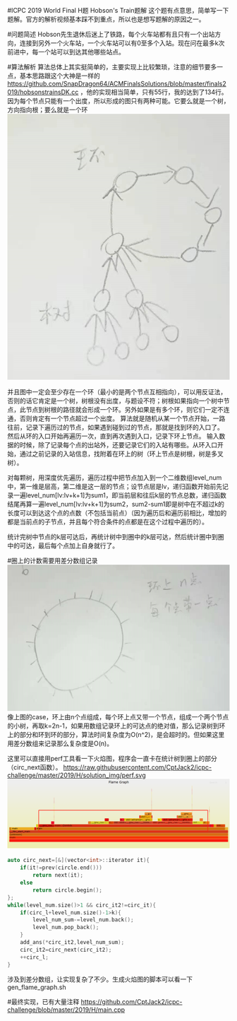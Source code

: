 #ICPC 2019 World Final H题 Hobson's Train题解
这个题有点意思，简单写一下题解。官方的解析视频基本踩不到重点，所以也是想写题解的原因之一。

#问题简述
Hobson先生退休后迷上了铁路，每个火车站都有且只有一个出站方向，连接到另外一个火车站，一个火车站可以有0至多个入站。现在问在最多k次前进中，每一个站可以到达其他哪些站点。

#算法解析
算法总体上其实挺简单的，主要实现上比较繁琐，注意的细节要多一点，基本思路跟这个大神是一样的
https://github.com/SnapDragon64/ACMFinalsSolutions/blob/master/finals2019/hobsonstrainsDK.cc
，他的实现相当简单，只有55行，我的达到了134行。
因为每个节点只能有一个出度，所以形成的图只有两种可能。它要么就是一个树，方向指向根；要么就是一个环
![img.png](solution_img/shape.png)

并且图中一定会至少存在一个环（最小的是两个节点互相指向），可以用反证法，否则的话它肯定是一个树，树根没有出度，与题设不符；树根如果指向一个树中节点，此节点到树根的路径就会形成一个环。另外如果是有多个环，则它们一定不连通，否则肯定有一个节点超过一个出度。
算法就是随机从某一个节点开始，一路往前，记录下遍历过的节点，如果遇到碰到过的节点，那就是找到环的入口了。
然后从环的入口开始再遍历一次，直到再次遇到入口，记录下环上节点。
输入数据的时候，除了记录每个点的出站外，还要记录它们的入站有哪些。从环入口开始，通过之前记录的入站信息，找附着在环上的树（环上节点是树根，树是多叉树）。

对每颗树，用深度优先遍历，遍历过程中把节点加入到一个二维数组level_num中，第一维是层高，第二维是这一层的节点；设节点层是lv，递归函数开始前先记录一遍level_num[lv:lv+k+1]为sum1，即当前层和往后k层的节点总数，递归函数结尾再算一遍level_num[lv:lv+k+1]为sum2，sum2-sum1即是树中在不超过k的长度可以到达这个点的点数（不包括当前点）（因为遍历后和遍历前相比，增加的都是当前点的子节点，并且每个符合条件的点都是在这个过程中遍历的）。

统计完树中节点的k层可达后，再统计树中到圈中的k层可达，然后统计圈中到圈中的可达，最后每个点加上自身就行了。

#圈上的计数需要用差分数组记录
![img.png](solution_img/case.png)
像上图的case，环上由n个点组成，每个环上点又带一个节点，组成一个两个节点的小树，再取k=2n-1，如果用数组记录环上的可达点的绝对值，那么记录树到环上的部分和环到环的部分，算法时间复杂度为O(n^2)，是会超时的。但如果这里用差分数组来记录那么复杂度是O(n)。

这里可以直接用perf工具看一下火焰图，程序会一直卡在统计树到圈上的部分（circ_next函数）。
https://raw.githubusercontent.com/CptJack2/icpc-challenge/master/2019/H/solution_img/perf.svg
![img.png](solution_img/perf.png)

```c++
auto circ_next=[&](vector<int>::iterator it){
    if(it!=prev(circle.end()))
        return next(it);
    else
        return circle.begin();
};
while(level_num.size()>1 && circ_it2!=circ_it){
    if(circ_l+level_num.size()-1>k){
        level_num_sum-=level_num.back();
        level_num.pop_back();
    }
    add_ans(*circ_it2,level_num_sum);
    circ_it2=circ_next(circ_it2);
    ++circ_l;
}
```
涉及到差分数组，让实现复杂了不少。生成火焰图的脚本可以看一下gen_flame_graph.sh

#最终实现，已有大量注释
https://github.com/CptJack2/icpc-challenge/blob/master/2019/H/main.cpp